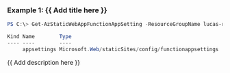 ### Example 1: {{ Add title here }}
```powershell
PS C:\> Get-AzStaticWebAppFunctionAppSetting -ResourceGroupName lucas-rg-test -Name staticweb-portal04

Kind Name        Type
---- ----        ----
     appsettings Microsoft.Web/staticSites/config/functionappsettings
```

{{ Add description here }}
